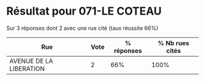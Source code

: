 # Résultat pour 071-LE COTEAU

Sur 3 réponses dont 2 avec une rue cité (taux réussite 66%)

| Rue | Vote | % réponses | % Nb rues cités|
|-----|------|------------|----------------|
| AVENUE DE LA LIBERATION | 2 | 66% | 100%|
